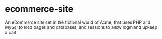 # ecommerce-site
An eCommerce site set in the fictional world of Acme, that uses PHP and MySql to load pages and databases, and sessions to allow login and upkeep a cart.

